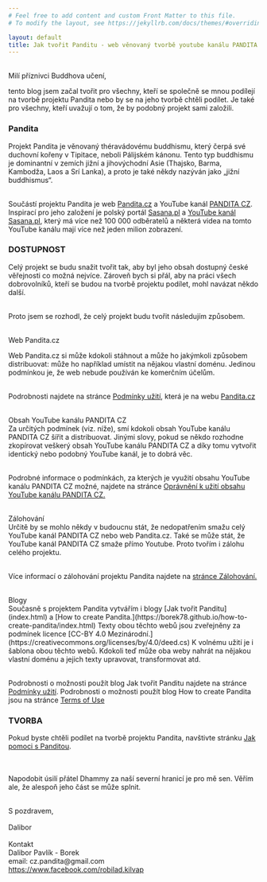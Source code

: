 ```yaml
---
# Feel free to add content and custom Front Matter to this file.
# To modify the layout, see https://jekyllrb.com/docs/themes/#overriding-theme-defaults

layout: default
title: Jak tvořit Panditu - web věnovaný tvorbě youtube kanálu PANDITA CZ
---
```


<br>
<div id="mili-priznivci"> Milí příznivci Buddhova učení,</div>

tento blog jsem začal tvořit pro všechny, kteří se společně se mnou podílejí na tvorbě projektu Pandita nebo by se na jeho tvorbě chtěli podílet. Je také pro všechny, kteří uvažují o tom, že by podobný projekt sami založili.

<div id="anchor-pandita" markdown="1" >

### Pandita

</div>

Projekt Pandita je věnovaný théravádovému buddhismu, který čerpá své duchovní kořeny v Tipitace, neboli Pálijském kánonu. Tento typ buddhismu je dominantní v zemích jižní a jihovýchodní Asie (Thajsko, Barma, Kambodža, Laos a Srí Lanka), a proto je také někdy nazýván jako „jižní buddhismus“.<br><br>

Součástí projektu Pandita je web [Pandita.cz](https://pandita.cz/) a YouTube kanál [PANDITA CZ](https://www.youtube.com/channel/UC1IIp3Yo_PaJPsEU9BUk1ew). Inspirací pro jeho založení je polský portál [Sasana.pl](http://sasana.pl/) a [YouTube kanál Sasana.pl](https://www.youtube.com/user/sasanaPL), který má více než 100 000 odběratelů a některá videa na tomto YouTube kanálu mají více než jeden milion zobrazení.

### DOSTUPNOST

Celý projekt se budu snažit tvořit tak, aby byl jeho obsah dostupný české věřejnosti co možná nejvíce. Zároveň bych si přál, aby na práci všech dobrovolníků, kteří se budou na tvorbě projektu podílet, mohl navázat někdo další.<br><br>

Proto jsem se rozhodl, že celý projekt budu tvořit následujím způsobem.<br><br>

<span class="underline-uvod" style="margin-top:10px"  >
Web Pandita.cz
</span>

Web Pandita.cz si může kdokoli stáhnout a může ho jakýmkoli způsobem distribuovat: může ho například umístit na nějakou vlastní doménu. Jedinou podmínkou je, že web nebude používán ke komerčním účelům. <br><br>

Podrobnosti najdete na stránce [Podmínky užití](podminky-uziti.html), která je na webu [Pandita.cz]() <br><br>

<span class="underline-uvod"  >
Obsah YouTube kanálu PANDITA CZ
</span><br>
Za určitých podmínek (viz. níže), smí kdokoli obsah YouTube kanálu PANDITA CZ šířit a distribuovat. Jinými slovy, pokud se někdo rozhodne zkopírovat veškerý obsah YouTube kanálu PANDITA CZ a díky tomu vytvořit identický nebo podobný YouTube kanál, je to dobrá věc.<br><br>

Podrobné informace o podmínkách, za kterých je využití obsahu YouTube kanálu PANDITA CZ možné, najdete na stránce [Oprávnění k užití obsahu YouTube kanálu PANDITA CZ.](opravneni-k-uziti-obsahu-youtube-kanalu-pandita-cz.html)
<br><br>

<div>
<span class="underline-uvod"  >
Zálohování
</span>
</div>
Určitě by se mohlo někdy v budoucnu stát, že nedopatřením smažu celý YouTube kanál PANDITA CZ nebo web Pandita.cz. Také se může stát, že YouTube kanál PANDITA CZ smaže přímo Youtube. Proto tvořím i zálohu celého projektu.<br><br>

Více informací o zálohování projektu Pandita najdete na [stránce Zálohování.](zalohovani.html)<br><br>

<span class="underline-uvod"  >
Blogy
</span><br>
Současně s projektem Pandita vytvářím i blogy [Jak tvořit Panditu](index.html) a [How to create Pandita.](https://borek78.github.io/how-to-create-pandita/index.html) Texty obou těchto webů jsou zveřejněny za podmínek licence [CC-BY 4.0 Mezinárodní.](https://creativecommons.org/licenses/by/4.0/deed.cs) K volnému užití je i šablona obou těchto webů. Kdokoli teď může oba weby nahrát na nějakou vlastní doménu a jejich texty upravovat, transformovat atd. <br><br>

Podrobnosti o možnosti použít blog Jak tvořit Panditu najdete na stránce [Podmínky užití](podminky-uziti.html). Podrobnosti o možnosti použít blog How to create Pandita jsou na stránce [Terms of Use](https://borek78.github.io/how-to-create-pandita/terms-of-use.html)

### TVORBA

Pokud byste chtěli podílet na tvorbě projektu Pandita, navštivte stránku [Jak pomoci s Panditou](jak-pomoci-s-panditou.html).
<br><br><br>

Napodobit úsilí přátel Dhammy za naší severní hranicí je pro mě sen. Věřím ale, že alespoň jeho část se může splnit.<br><br>

S pozdravem,<br><br>

<div style="margin-top:-15px">Dalibor<div><br>

<span class="underline-uvod" style="margin-top:10px"  >
Kontakt
</span><br>
Dalibor Pavlík - Borek<br>
email: cz.pandita@gmail.com<br>
<a href="https://www.facebook.com/robilad.kilvap">https://www.facebook.com/robilad.kilvap</a>
<br>

<script src="./js/script-index.js"></script>
